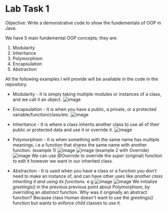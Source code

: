 # Lab Task 1

Objective: Write a demonstrative code to show the fundementals of OOP in Java.

We have 5 main fundemental OOP concepts; they are:

1. Modularity
2. Inheritance
3. Polymorphism
4. Encapsulation
5. Abstraction

All the following examples I will provide will be available in the code in the repository.  

- Modularity - 
  It is simply taking multiple modules or instances of a class, and we call it an object.
  ![image](https://github.com/Shiro995/LabTask1/assets/72838778/816eb003-3666-4e9e-a3cd-3a9ae3ecf608)

- Encapsulation -
  It is when you have a public, a private, or a protected variable/function/class/etc.
  ![image](https://github.com/Shiro995/LabTask1/assets/72838778/8fb680a8-4222-405b-a77f-7dc2d77c5d94)
   
- Inheritance -
  It is where a class inherits another class to use all of their public or protected data and use it or override it. 
![image](https://github.com/Shiro995/LabTask1/assets/72838778/ff78ce14-efea-421d-b1a5-c767cae333b0)

- Polymorphism -
  It is when something with the same name has multiple meanings, i.e a function that shares the same name with another function.
  (example 1)
  ![image](https://github.com/Shiro995/LabTask1/assets/72838778/48f1d94b-f00b-48fc-ab13-939c9f9dade7)
  ![image](https://github.com/Shiro995/LabTask1/assets/72838778/b079fd1d-92c6-4f3d-a344-ae767781290b)
  (example 2 with Override)  
  ![image](https://github.com/Shiro995/LabTask1/assets/72838778/06adaa3c-bb0e-4573-b8a8-4e7eec2d48fc)
  We can use *@Override* to override the *super* (original) function to edit it however we want in our inherited class. 

- Abstraction -
  It is used when you have a class or a function you don't need to make an instance of, and can have other uses like *another class inheriting it and using its functions.*
  e.g
  ![image](https://github.com/Shiro995/LabTask1/assets/72838778/3d02fb2b-3616-4b82-9f54-ca512b1a745d)
  ![image](https://github.com/Shiro995/LabTask1/assets/72838778/7bb47a98-ec9c-4b6b-954b-a7b500f78337)
  We initialize *greetings()* in the previous previous point about Polymorphism, by overriding an *abstract* function.
  Why was it originally an abstract function? Because class Human doesn't want to use the *greetings()* function but wants to enforce *child* classes to use it.

   


  
